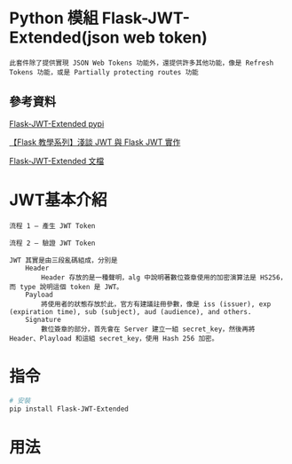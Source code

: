# Python 模組 Flask-JWT-Extended(json web token)

```
此套件除了提供實現 JSON Web Tokens 功能外，還提供許多其他功能，像是 Refresh Tokens 功能，或是 Partially protecting routes 功能
```

## 參考資料

[Flask-JWT-Extended pypi](https://pypi.org/project/Flask-JWT-Extended/)

[【Flask 教學系列】淺談 JWT 與 Flask JWT 實作](https://www.maxlist.xyz/2020/05/01/flask-jwt-extended/)

[Flask-JWT-Extended 文檔](https://flask-jwt-extended.readthedocs.io/en/stable/)

# JWT基本介紹

```
流程 1 – 產生 JWT Token

流程 2 – 驗證 JWT Token

JWT 其實是由三段亂碼組成，分別是
	Header
		Header 存放的是一種聲明，alg 中說明著數位簽章使用的加密演算法是 HS256，而 type 說明這個 token 是 JWT。
	Payload
		將使用者的狀態存放於此，官方有建議註冊參數，像是 iss (issuer), exp (expiration time), sub (subject), aud (audience), and others.
	Signature
		數位簽章的部分，首先會在 Server 建立一組 secret_key，然後再將 Header、Playload 和這組 secret_key，使用 Hash 256 加密。
```

# 指令

```bash
# 安裝
pip install Flask-JWT-Extended
```

# 用法

```Python
```
